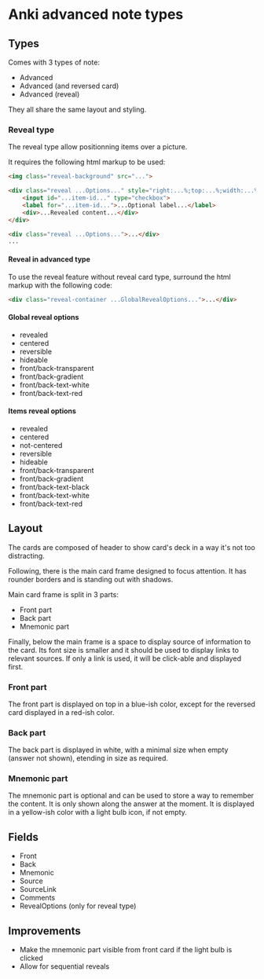 # Anki advanced note types

## Types

Comes with 3 types of note:

- Advanced
- Advanced (and reversed card)
- Advanced (reveal)

They all share the same layout and styling.

### Reveal type

The reveal type allow positionning items over a picture.

It requires the following html markup to be used:

```html
<img class="reveal-background" src="...">

<div class="reveal ...Options..." style="right:...%;top:...%;width:...%;height:...%;">
    <input id="...item-id..." type="checkbox">
    <label for="...item-id...">...Optional label...</label>
    <div>...Revealed content...</div>
</div>

<div class="reveal ...Options...">...</div>
...
```

#### Reveal in advanced type

To use the reveal feature without reveal card type, surround the html markup with the following code:

```html
<div class="reveal-container ...GlobalRevealOptions...">...</div>
```

#### Global reveal options

- revealed
- centered
- reversible
- hideable
- front/back-transparent
- front/back-gradient
- front/back-text-white
- front/back-text-red

#### Items reveal options

- revealed
- centered
- not-centered
- reversible
- hideable
- front/back-transparent
- front/back-gradient
- front/back-text-black
- front/back-text-white
- front/back-text-red

## Layout

The cards are composed of header to show card's deck in a way it's not too distracting.

Following, there is the main card frame designed to focus attention.
It has rounder borders and is standing out with shadows.

Main card frame is split in 3 parts:

- Front part
- Back part
- Mnemonic part

Finally, below the main frame is a space to display source of information to the card.
Its font size is smaller and it should be used to display links to relevant sources.
If only a link is used, it will be click-able and displayed first.

### Front part

The front part is displayed on top in a blue-ish color, except for the reversed card displayed in a red-ish color.

### Back part

The back part is displayed in white, with a minimal size when empty (answer not shown), etending in size as required.

### Mnemonic part

The mnemonic part is optional and can be used to store a way to remember the content.
It is only shown along the answer at the moment.
It is displayed in a yellow-ish color with a light bulb icon, if not empty.

## Fields

- Front
- Back
- Mnemonic
- Source
- SourceLink
- Comments
- RevealOptions (only for reveal type)

## Improvements

- Make the mnemonic part visible from front card if the light bulb is clicked
- Allow for sequential reveals